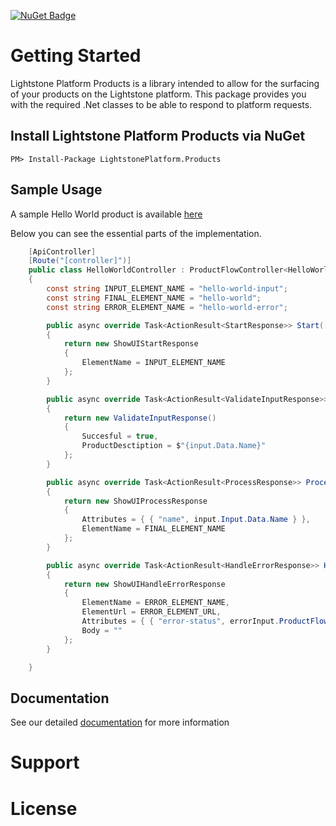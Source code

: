 
[![NuGet Badge](https://img.shields.io/nuget/v/LightstonePlatform.Products)](https://www.nuget.org/packages/LightstonePlatform.Products/)
# Getting Started

Lightstone Platform Products is a library intended to allow for the surfacing of your products on the Lightstone platform. This package provides you with the required .Net classes to be able to respond to platform requests.

## Install Lightstone Platform Products via NuGet

```
PM> Install-Package LightstonePlatform.Products
```

## Sample Usage

A sample Hello World product is available [here](https://github.com/Lightstone-Group/Product.Sample.AspDotNet)

Below you can see the essential parts of the implementation.
``` C#
    [ApiController]
    [Route("[controller]")]
    public class HelloWorldController : ProductFlowController<HelloWorldInput>
    {
        const string INPUT_ELEMENT_NAME = "hello-world-input";
        const string FINAL_ELEMENT_NAME = "hello-world";
        const string ERROR_ELEMENT_NAME = "hello-world-error";

        public async override Task<ActionResult<StartResponse>> Start([FromBody] ProductFlowInstanceStartModel input)
        {
            return new ShowUIStartResponse
            {
                ElementName = INPUT_ELEMENT_NAME
            };
        }

        public async override Task<ActionResult<ValidateInputResponse>> ValidateInputs([FromBody] ProductFlowInstanceInput<HelloWorldInput> input)
        {
            return new ValidateInputResponse()
            {
                Succesful = true,
                ProductDesctiption = $"{input.Data.Name}"
            };
        }

        public async override Task<ActionResult<ProcessResponse>> Process([FromBody] ProductFlowInstanceProcessModel<HelloWorldInput> input)
        {
            return new ShowUIProcessResponse
            {
                Attributes = { { "name", input.Input.Data.Name } },
                ElementName = FINAL_ELEMENT_NAME
            };
        }

        public async override Task<ActionResult<HandleErrorResponse>> HandleError([FromBody] ProductFlowInstanceHandleErrorModel errorInput)
        {
            return new ShowUIHandleErrorResponse
            {
                ElementName = ERROR_ELEMENT_NAME,
                ElementUrl = ERROR_ELEMENT_URL,
                Attributes = { { "error-status", errorInput.ProductFlowInstanceStatus }},
                Body = ""
            };
        }

    }
```

## Documentation

See our detailed [documentation](https://github.com/Lightstone-Group/LightstonePlatform.Products/blob/main/docs/index.md) for more information
# Support



# License

